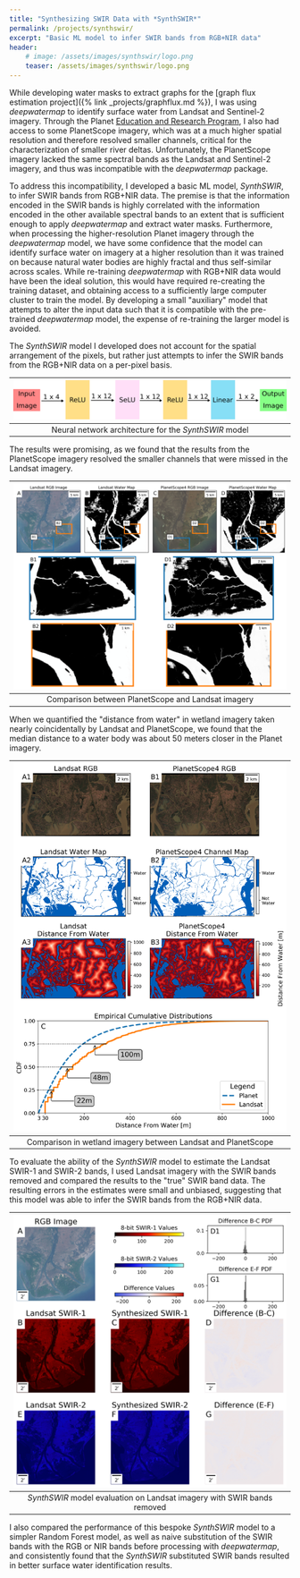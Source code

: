 ```yaml
---
title: "Synthesizing SWIR Data with *SynthSWIR*"
permalink: /projects/synthswir/
excerpt: "Basic ML model to infer SWIR bands from RGB+NIR data"
header:
    # image: /assets/images/synthswir/logo.png
    teaser: /assets/images/synthswir/logo.png
---
```


While developing water masks to extract graphs for the [graph flux estimation project]({% link _projects/graphflux.md %}), I was using *deepwatermap* to identify surface water from Landsat and Sentinel-2 imagery.
Through the Planet [Education and Research Program](https://www.planet.com/industries/education-and-research/), I also had access to some PlanetScope imagery, which was at a much higher spatial resolution and therefore resolved smaller channels, critical for the characterization of smaller river deltas.
Unfortunately, the PlanetScope imagery lacked the same spectral bands as the Landsat and Sentinel-2 imagery, and thus was incompatible with the *deepwatermap* package.

To address this incompatibility, I developed a basic ML model, *SynthSWIR*, to infer SWIR bands from RGB+NIR data.
The premise is that the information encoded in the SWIR bands is highly correlated with the information encoded in the other available spectral bands to an extent that is sufficient enough to apply *deepwatermap* and extract water masks.
Furthermore, when processing the higher-resolution Planet imagery through the *deepwatermap* model, we have some confidence that the model can identify surface water on imagery at a higher resolution than it was trained on because natural water bodies are highly fractal and thus self-similar across scales.
While re-training *deepwatermap* with RGB+NIR data would have been the ideal solution, this would have required re-creating the training dataset, and obtaining access to a sufficiently large computer cluster to train the model.
By developing a small "auxiliary" model that attempts to alter the input data such that it is compatible with the pre-trained *deepwatermap* model, the expense of re-training the larger model is avoided.

The *SynthSWIR* model I developed does not account for the spatial arrangement of the pixels, but rather just attempts to infer the SWIR bands from the RGB+NIR data on a per-pixel basis.

| ![Model Architecture](/assets/images/synthswir/ModelSchematic.png) |
|:--:|
| Neural network architecture for the *SynthSWIR* model |

The results were promising, as we found that the results from the PlanetScope imagery resolved the smaller channels that were missed in the Landsat imagery.

| ![Imagery comparison](/assets/images/synthswir/LandsatPlanetComparison_01.png) |
|:--:|
| Comparison between PlanetScope and Landsat imagery |

When we quantified the "distance from water" in wetland imagery taken nearly coincidentally by Landsat and PlanetScope, we found that the median distance to a water body was about 50 meters closer in the Planet imagery.

| ![Wetland comparison](/assets/images/synthswir/WetlandsFig01.png) |
|:--:|
| Comparison in wetland imagery between Landsat and PlanetScope |

To evaluate the ability of the *SynthSWIR* model to estimate the Landsat SWIR-1 and SWIR-2 bands, I used Landsat imagery with the SWIR bands removed and compared the results to the "true" SWIR band data.
The resulting errors in the estimates were small and unbiased, suggesting that this model was able to infer the SWIR bands from the RGB+NIR data.

| ![Model evaluation](/assets/images/synthswir/LandsatSWIRComparison_alt.png) |
|:--:|
| *SynthSWIR* model evaluation on Landsat imagery with SWIR bands removed |

I also compared the performance of this bespoke *SynthSWIR* model to a simpler Random Forest model, as well as naive substitution of the SWIR bands with the RGB or NIR bands before processing with *deepwatermap*, and consistently found that the *SynthSWIR* substituted SWIR bands resulted in better surface water identification results.
